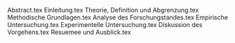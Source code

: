 Abstract.tex
Einleitung.tex
Theorie, Definition und Abgrenzung.tex
Methodische Grundlagen.tex
Analyse des Forschungstandes.tex
Empirische Untersuchung.tex
Experimentelle Untersuchung.tex
Diskussion des Vorgehens.tex
Resuemee und Ausblick.tex